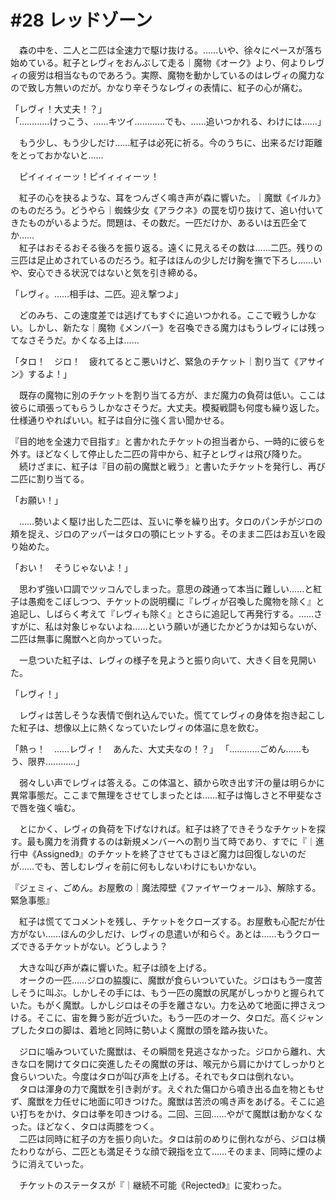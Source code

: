 # #28 レッドゾーン
　森の中を、二人と二匹は全速力で駆け抜ける。……いや、徐々にペースが落ち始めている。紅子とレヴィをおんぶして走る｜魔物《オーク》より、何よりレヴィの疲労は相当なものであろう。実際、魔物を動かしているのはレヴィの魔力なので致し方無いのだが。かなり辛そうなレヴィの表情に、紅子の心が痛む。

「レヴィ！大丈夫！？」  
「…………けっこう、……キツイ…………でも、……追いつかれる、わけには……」

　もう少し、もう少しだけ……紅子は必死に祈る。今のうちに、出来るだけ距離をとっておかないと……

　ピイィィィーッ！ピイィィィーッ！

　紅子の心を抉るような、耳をつんざく鳴き声が森に響いた。｜魔獣《イルカ》のものだろう。どうやら｜蜘蛛少女《アラクネ》の罠を切り抜けて、追い付いてきたものがいるようだ。問題は、その数だ。一匹だけか、あるいは五匹全てか……  
　紅子はおそるおそる後ろを振り返る。遠くに見えるその数は……二匹。残りの三匹は足止めされているのだろう。紅子はほんの少しだけ胸を撫で下ろし……いや、安心できる状況ではないと気を引き締める。

「レヴィ。……相手は、二匹。迎え撃つよ」

　どのみち、この速度差では逃げてもすぐに追いつかれる。ここで戦うしかない。しかし、新たな｜魔物《メンバー》を召喚できる魔力はもうレヴィには残ってなさそうだ。かくなる上は……

「タロ！　ジロ！　疲れてるとこ悪いけど、緊急のチケット｜割り当て《アサイン》するよ！」

　既存の魔物に別のチケットを割り当てる方が、まだ魔力の負荷は低い。ここは彼らに頑張ってもらうしかなさそうだ。大丈夫。模擬戦闘も何度も繰り返した。仕様通りやればいい。紅子は自分に強く言い聞かせる。

『目的地を全速力で目指す』と書かれたチケットの担当者から、一時的に彼らを外す。ほどなくして停止した二匹の背中から、紅子とレヴィは飛び降りた。  
　続けざまに、紅子は『目の前の魔獣と戦う』と書いたチケットを発行し、再び二匹に割り当てる。

「お願い！」

　……勢いよく駆け出した二匹は、互いに拳を繰り出す。タロのパンチがジロの頬を捉え、ジロのアッパーはタロの顎にヒットする。そのまま二匹はお互いを殴り始めた。

「おい！　そうじゃないよ！」

　思わず強い口調でツッコんでしまった。意思の疎通って本当に難しい……と紅子は愚痴をこぼしつつ、チケットの説明欄に『レヴィが召喚した魔物を除く』と追記し、しばらく考えて『レヴィも除く』とさらに追記して再発行する。……さすがに、私は対象じゃないよね……という願いが通じたかどうかは知らないが、二匹は無事に魔獣へと向かっていった。

　一息ついた紅子は、レヴィの様子を見ようと振り向いて、大きく目を見開いた。

「レヴィ！」

　レヴィは苦しそうな表情で倒れ込んでいた。慌ててレヴィの身体を抱き起こした紅子は、想像以上に熱くなっていたレヴィの体温に息を飲む。

「熱っ！　……レヴィ！　あんた、大丈夫なの！？」
「…………ごめん……もう、限界…………」

　弱々しい声でレヴィは答える。この体温と、額から吹き出す汗の量は明らかに異常事態だ。ここまで無理をさせてしまったとは……紅子は悔しさと不甲斐なさで唇を強く噛む。

　とにかく、レヴィの負荷を下げなければ。紅子は終了できそうなチケットを探す。最も魔力を消費するのは新規メンバーへの割り当て時であり、すでに『｜進行中《Assigned》』のチケットを終了させてもさほど魔力は回復しないのだが……でも、苦しむレヴィを前に何もしないわけにもいかない。

『ジェミィ、ごめん。お屋敷の｜魔法障壁《ファイヤーウォール》、解除する。緊急事態』

　紅子は慌ててコメントを残し、チケットをクローズする。お屋敷も心配だが仕方がない……ほんの少しだけ、レヴィの息遣いが和らぐ。あとは……もうクローズできるチケットがない。どうしよう？

　大きな叫び声が森に響いた。紅子は顔を上げる。  
　オークの一匹……ジロの脇腹に、魔獣が食らいついていた。ジロはもう一度苦しそうに叫ぶ。しかしその手には、もう一匹の魔獣の尻尾がしっかりと握られていた。もがく魔獣。しかしジロはその手を離さない。力を込めて地面に押さえつける。そこに、宙を舞う影が近づいた。もう一匹のオーク、タロだ。高くジャンプしたタロの脚は、着地と同時に勢いよく魔獣の頭を踏み抜いた。

　ジロに噛みついていた魔獣は、その瞬間を見逃さなかった。ジロから離れ、大きな口を開けてタロに突進したその魔獣の牙は、喉元から肩にかけてしっかりと食らいついた。今度はタロが叫び声を上げる。それでもタロは倒れない。  
　タロは渾身の力で魔獣を引き剥がす。えぐれた傷口から噴き出る血を物ともせず、魔獣を力任せに地面に叩きつけた。魔獣は苦渋の鳴き声をあげる。そこに追い打ちをかけ、タロは拳を叩きつける。二回、三回……やがて魔獣は動かなくなった。ほどなく、タロは両膝をつく。  
　二匹は同時に紅子の方を振り向いた。タロは前のめりに倒れながら、ジロは横たわりながら、二匹とも満足そうな顔で親指を立て……そのまま、同時に煙のように消えていった。

　チケットのステータスが『｜継続不可能《Rejected》』に変わった。

